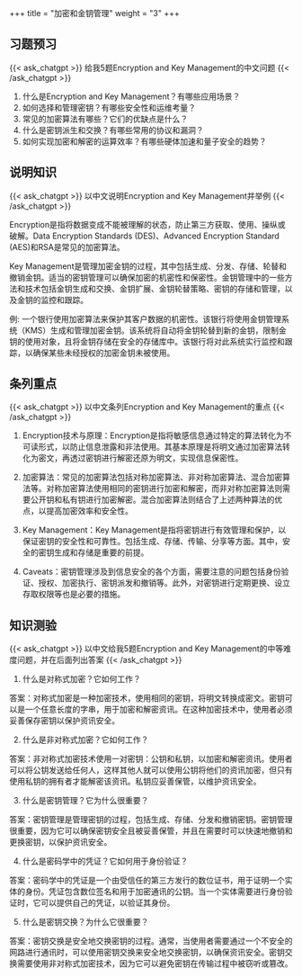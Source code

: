 +++
title = "加密和金钥管理"
weight = "3"
+++
## 习题预习
{{< ask_chatgpt >}}
给我5题Encryption and Key Management的中文问题
{{< /ask_chatgpt >}}



1. 什么是Encryption and Key Management？有哪些应用场景？
2. 如何选择和管理密钥？有哪些安全性和运维考量？
3. 常见的加密算法有哪些？它们的优缺点是什么？
4. 什么是密钥派生和交换？有哪些常用的协议和漏洞？
5. 如何实现加密和解密的运算效率？有哪些硬体加速和量子安全的趋势？   

## 说明知识
{{< ask_chatgpt >}}
以中文说明Encryption and Key Management并举例
{{< /ask_chatgpt >}}



Encryption是指将数据变成不能被理解的状态，防止第三方获取、使用、操纵或破解。Data Encryption Standards (DES)、Advanced Encryption Standard (AES)和RSA是常见的加密算法。

Key Management是管理加密金钥的过程，其中包括生成、分发、存储、轮替和撤销金钥。适当的密钥管理可以确保加密的机密性和保密性。金钥管理中的一些方法和技术包括金钥生成和交换、金钥扩展、金钥轮替策略、密钥的存储和管理，以及金钥的监控和跟踪。

例: 一个银行使用加密算法来保护其客户数据的机密性。该银行将使用金钥管理系统（KMS）生成和管理加密金钥。该系统将自动将金钥轮替到新的金钥，限制金钥的使用对象，且将金钥存储在安全的存储库中。该银行将对此系统实行监控和跟踪，以确保某些未经授权的加密金钥未被使用。   

## 条列重点
{{< ask_chatgpt >}}
以中文条列Encryption and Key Management的重点
{{< /ask_chatgpt >}}



1. Encryption技术与原理：Encryption是指将敏感信息通过特定的算法转化为不可读形式，以防止信息泄露和非法使用。其基本原理是将明文通过加密算法转化为密文，再透过密钥进行解密还原为明文，实现信息保密性。

2. 加密算法：常见的加密算法包括对称加密算法、非对称加密算法、混合加密算法等。对称加密算法使用相同的密钥进行加密和解密，而非对称加密算法则需要公开钥和私有钥进行加密解密。混合加密算法则结合了上述两种算法的优点，以提高加密效率和安全性。

3. Key Management：Key Management是指将密钥进行有效管理和保护，以保证密钥的安全性和可靠性。包括生成、存储、传输、分享等方面。其中，安全的密钥生成和存储是重要的前提。

4. Caveats：密钥管理涉及到信息安全的各个方面，需要注意的问题包括身份验证、授权、加密执行、密钥派发和撤销等。此外，对密钥进行定期更换、设立存取权限等也是必要的措施。   

## 知识测验
{{< ask_chatgpt >}}
以中文给我5题Encryption and Key Management的中等难度问题，并在后面列出答案
{{< /ask_chatgpt >}}



1. 什么是对称式加密？它如何工作？

答案：对称式加密是一种加密技术，使用相同的密钥，将明文转换成密文。密钥可以是一个任意长度的字串，用于加密和解密资讯。在这种加密技术中，使用者必须妥善保存密钥以保护资讯安全。

2. 什么是非对称式加密？它如何工作？

答案：非对称式加密技术使用一对密钥：公钥和私钥，以加密和解密资讯。使用者可以将公钥发送给任何人，这样其他人就可以使用公钥将他们的资讯加密，但只有使用私钥的拥有者才能解密该资讯。私钥应妥善保管，以维护资讯安全。

3. 什么是密钥管理？它为什么很重要？

答案：密钥管理是管理密钥的过程，包括生成、存储、分发和撤销密钥。密钥管理很重要，因为它可以确保密钥安全且被妥善保管，并且在需要时可以快速地撤销和更换密钥，以保护资讯安全。

4. 什么是密码学中的凭证？它如何用于身份验证？

答案：密码学中的凭证是一个由受信任的第三方发行的数位证书，用于证明一个实体的身份。凭证包含数位签名和用于加密通讯的公钥。当一个实体需要进行身份验证时，它可以提供自己的凭证，以验证其身份。

5. 什么是密钥交换？为什么它很重要？

答案：密钥交换是安全地交换密钥的过程。通常，当使用者需要通过一个不安全的网路进行通讯时，可以使用密钥交换来安全地交换密钥，以确保资讯安全。密钥交换需要使用非对称式加密技术，因为它可以避免密钥在传输过程中被窃听或篡改。   

